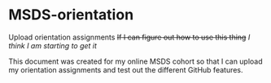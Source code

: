 # MSDS-orientation
Upload orientation assignments 
~~If I can figure out how to use this thing~~
_I think I am starting to get it_

This document was created for my online MSDS cohort so that I can upload my orientation assignments and test out the different GitHub features.
